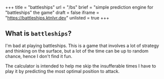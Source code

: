 +++
title = "battleships"
url = "/bs"
brief = "simple prediction engine for \"battleships\" the game" 
draft = false
iframe = "https://battleships.ktnlvr.dev"
unlisted = true
+++

## What is `battleships`?

I'm bad at playing battleships. This is a game that involves a lot of strategy and thinking on the surface, but a lot of the time can be up to random chance, hence I don't find it fun. 

The calculator is intended to help me skip the insufferable times I have to play it by predicting the most optimal position to attack.
